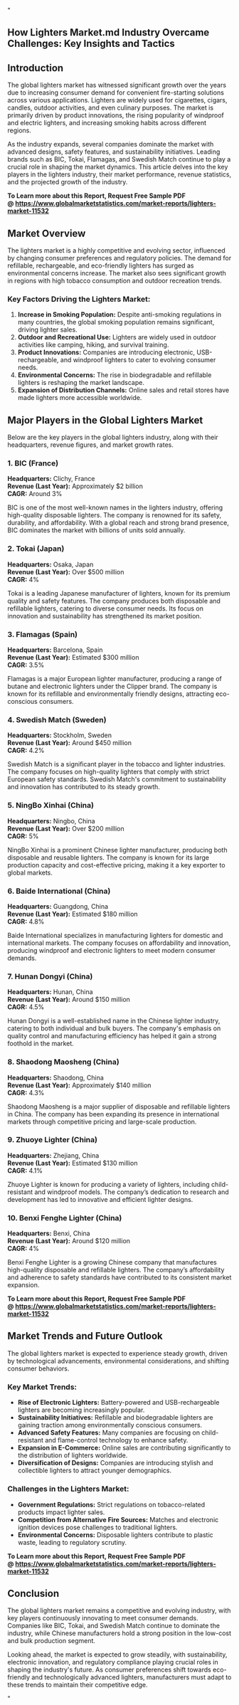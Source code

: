 "<h2><strong>How Lighters Market.md Industry Overcame Challenges: Key Insights and Tactics</strong></h2><h2><strong>Introduction</strong></h2>
<p data-start=""217"" data-end=""670"">The global lighters market has witnessed significant growth over the years due to increasing consumer demand for convenient fire-starting solutions across various applications. Lighters are widely used for cigarettes, cigars, candles, outdoor activities, and even culinary purposes. The market is primarily driven by product innovations, the rising popularity of windproof and electric lighters, and increasing smoking habits across different regions.</p>
<p data-start=""672"" data-end=""1090"">As the industry expands, several companies dominate the market with advanced designs, safety features, and sustainability initiatives. Leading brands such as BIC, Tokai, Flamagas, and Swedish Match continue to play a crucial role in shaping the market dynamics. This article delves into the key players in the lighters industry, their market performance, revenue statistics, and the projected growth of the industry.</p>
<p data-start=""672"" data-end=""1090""><strong>To Learn more about this Report, Request Free Sample PDF @&nbsp;<a href=""https://www.globalmarketstatistics.com/market-reports/lighters-market-11532"">https://www.globalmarketstatistics.com/market-reports/lighters-market-11532</a></strong></p>
<h2 data-start=""1092"" data-end=""1116""><strong data-start=""1095"" data-end=""1114"">Market Overview</strong></h2>
<p data-start=""1117"" data-end=""1478"">The lighters market is a highly competitive and evolving sector, influenced by changing consumer preferences and regulatory policies. The demand for refillable, rechargeable, and eco-friendly lighters has surged as environmental concerns increase. The market also sees significant growth in regions with high tobacco consumption and outdoor recreation trends.</p>
<h3 data-start=""1480"" data-end=""1530""><strong data-start=""1484"" data-end=""1528"">Key Factors Driving the Lighters Market:</strong></h3>
<ol data-start=""1531"" data-end=""2214"">
<li data-start=""1531"" data-end=""1697""><strong data-start=""1534"" data-end=""1569"">Increase in Smoking Population:</strong> Despite anti-smoking regulations in many countries, the global smoking population remains significant, driving lighter sales.</li>
<li data-start=""1698"" data-end=""1828""><strong data-start=""1701"" data-end=""1734"">Outdoor and Recreational Use:</strong> Lighters are widely used in outdoor activities like camping, hiking, and survival training.</li>
<li data-start=""1829"" data-end=""1974""><strong data-start=""1832"" data-end=""1856"">Product Innovations:</strong> Companies are introducing electronic, USB-rechargeable, and windproof lighters to cater to evolving consumer needs.</li>
<li data-start=""1975"" data-end=""2092""><strong data-start=""1978"" data-end=""2005"">Environmental Concerns:</strong> The rise in biodegradable and refillable lighters is reshaping the market landscape.</li>
<li data-start=""2093"" data-end=""2214""><strong data-start=""2096"" data-end=""2135"">Expansion of Distribution Channels:</strong> Online sales and retail stores have made lighters more accessible worldwide.</li>
</ol>
<h2 data-start=""2216"" data-end=""2268""><strong data-start=""2219"" data-end=""2266"">Major Players in the Global Lighters Market</strong></h2>
<p data-start=""2269"" data-end=""2402"">Below are the key players in the global lighters industry, along with their headquarters, revenue figures, and market growth rates.</p>
<h3 data-start=""2404"" data-end=""2429""><strong data-start=""2408"" data-end=""2427"">1. BIC (France)</strong></h3>
<p data-start=""2430"" data-end=""2538""><strong data-start=""2430"" data-end=""2447"">Headquarters:</strong> Clichy, France<br data-start=""2462"" data-end=""2465"" /><strong data-start=""2465"" data-end=""2489"">Revenue (Last Year):</strong> Approximately $2 billion<br data-start=""2514"" data-end=""2517"" /><strong data-start=""2517"" data-end=""2526"">CAGR:</strong> Around 3%</p>
<p data-start=""2540"" data-end=""2831"">BIC is one of the most well-known names in the lighters industry, offering high-quality disposable lighters. The company is renowned for its safety, durability, and affordability. With a global reach and strong brand presence, BIC dominates the market with billions of units sold annually.</p>
<h3 data-start=""2833"" data-end=""2859""><strong data-start=""2837"" data-end=""2857"">2. Tokai (Japan)</strong></h3>
<p data-start=""2860"" data-end=""2952""><strong data-start=""2860"" data-end=""2877"">Headquarters:</strong> Osaka, Japan<br data-start=""2890"" data-end=""2893"" /><strong data-start=""2893"" data-end=""2917"">Revenue (Last Year):</strong> Over $500 million<br data-start=""2935"" data-end=""2938"" /><strong data-start=""2938"" data-end=""2947"">CAGR:</strong> 4%</p>
<p data-start=""2954"" data-end=""3239"">Tokai is a leading Japanese manufacturer of lighters, known for its premium quality and safety features. The company produces both disposable and refillable lighters, catering to diverse consumer needs. Its focus on innovation and sustainability has strengthened its market position.</p>
<h3 data-start=""3241"" data-end=""3270""><strong data-start=""3245"" data-end=""3268"">3. Flamagas (Spain)</strong></h3>
<p data-start=""3271"" data-end=""3374""><strong data-start=""3271"" data-end=""3288"">Headquarters:</strong> Barcelona, Spain<br data-start=""3305"" data-end=""3308"" /><strong data-start=""3308"" data-end=""3332"">Revenue (Last Year):</strong> Estimated $300 million<br data-start=""3355"" data-end=""3358"" /><strong data-start=""3358"" data-end=""3367"">CAGR:</strong> 3.5%</p>
<p data-start=""3376"" data-end=""3619"">Flamagas is a major European lighter manufacturer, producing a range of butane and electronic lighters under the Clipper brand. The company is known for its refillable and environmentally friendly designs, attracting eco-conscious consumers.</p>
<h3 data-start=""3621"" data-end=""3656""><strong data-start=""3625"" data-end=""3654"">4. Swedish Match (Sweden)</strong></h3>
<p data-start=""3657"" data-end=""3758""><strong data-start=""3657"" data-end=""3674"">Headquarters:</strong> Stockholm, Sweden<br data-start=""3692"" data-end=""3695"" /><strong data-start=""3695"" data-end=""3719"">Revenue (Last Year):</strong> Around $450 million<br data-start=""3739"" data-end=""3742"" /><strong data-start=""3742"" data-end=""3751"">CAGR:</strong> 4.2%</p>
<p data-start=""3760"" data-end=""4032"">Swedish Match is a significant player in the tobacco and lighter industries. The company focuses on high-quality lighters that comply with strict European safety standards. Swedish Match's commitment to sustainability and innovation has contributed to its steady growth.</p>
<h3 data-start=""4034"" data-end=""4068""><strong data-start=""4038"" data-end=""4066"">5. NingBo Xinhai (China)</strong></h3>
<p data-start=""4069"" data-end=""4162""><strong data-start=""4069"" data-end=""4086"">Headquarters:</strong> Ningbo, China<br data-start=""4100"" data-end=""4103"" /><strong data-start=""4103"" data-end=""4127"">Revenue (Last Year):</strong> Over $200 million<br data-start=""4145"" data-end=""4148"" /><strong data-start=""4148"" data-end=""4157"">CAGR:</strong> 5%</p>
<p data-start=""4164"" data-end=""4400"">NingBo Xinhai is a prominent Chinese lighter manufacturer, producing both disposable and reusable lighters. The company is known for its large production capacity and cost-effective pricing, making it a key exporter to global markets.</p>
<h3 data-start=""4402"" data-end=""4442""><strong data-start=""4406"" data-end=""4440"">6. Baide International (China)</strong></h3>
<p data-start=""4443"" data-end=""4546""><strong data-start=""4443"" data-end=""4460"">Headquarters:</strong> Guangdong, China<br data-start=""4477"" data-end=""4480"" /><strong data-start=""4480"" data-end=""4504"">Revenue (Last Year):</strong> Estimated $180 million<br data-start=""4527"" data-end=""4530"" /><strong data-start=""4530"" data-end=""4539"">CAGR:</strong> 4.8%</p>
<p data-start=""4548"" data-end=""4777"">Baide International specializes in manufacturing lighters for domestic and international markets. The company focuses on affordability and innovation, producing windproof and electronic lighters to meet modern consumer demands.</p>
<h3 data-start=""4779"" data-end=""4812""><strong data-start=""4783"" data-end=""4810"">7. Hunan Dongyi (China)</strong></h3>
<p data-start=""4813"" data-end=""4909""><strong data-start=""4813"" data-end=""4830"">Headquarters:</strong> Hunan, China<br data-start=""4843"" data-end=""4846"" /><strong data-start=""4846"" data-end=""4870"">Revenue (Last Year):</strong> Around $150 million<br data-start=""4890"" data-end=""4893"" /><strong data-start=""4893"" data-end=""4902"">CAGR:</strong> 4.5%</p>
<p data-start=""4911"" data-end=""5153"">Hunan Dongyi is a well-established name in the Chinese lighter industry, catering to both individual and bulk buyers. The company's emphasis on quality control and manufacturing efficiency has helped it gain a strong foothold in the market.</p>
<h3 data-start=""5155"" data-end=""5193""><strong data-start=""5159"" data-end=""5191"">8. Shaodong Maosheng (China)</strong></h3>
<p data-start=""5194"" data-end=""5300""><strong data-start=""5194"" data-end=""5211"">Headquarters:</strong> Shaodong, China<br data-start=""5227"" data-end=""5230"" /><strong data-start=""5230"" data-end=""5254"">Revenue (Last Year):</strong> Approximately $140 million<br data-start=""5281"" data-end=""5284"" /><strong data-start=""5284"" data-end=""5293"">CAGR:</strong> 4.3%</p>
<p data-start=""5302"" data-end=""5514"">Shaodong Maosheng is a major supplier of disposable and refillable lighters in China. The company has been expanding its presence in international markets through competitive pricing and large-scale production.</p>
<h3 data-start=""5516"" data-end=""5551""><strong data-start=""5520"" data-end=""5549"">9. Zhuoye Lighter (China)</strong></h3>
<p data-start=""5552"" data-end=""5654""><strong data-start=""5552"" data-end=""5569"">Headquarters:</strong> Zhejiang, China<br data-start=""5585"" data-end=""5588"" /><strong data-start=""5588"" data-end=""5612"">Revenue (Last Year):</strong> Estimated $130 million<br data-start=""5635"" data-end=""5638"" /><strong data-start=""5638"" data-end=""5647"">CAGR:</strong> 4.1%</p>
<p data-start=""5656"" data-end=""5872"">Zhuoye Lighter is known for producing a variety of lighters, including child-resistant and windproof models. The company&rsquo;s dedication to research and development has led to innovative and efficient lighter designs.</p>
<h3 data-start=""5874"" data-end=""5916""><strong data-start=""5878"" data-end=""5914"">10. Benxi Fenghe Lighter (China)</strong></h3>
<p data-start=""5917"" data-end=""6011""><strong data-start=""5917"" data-end=""5934"">Headquarters:</strong> Benxi, China<br data-start=""5947"" data-end=""5950"" /><strong data-start=""5950"" data-end=""5974"">Revenue (Last Year):</strong> Around $120 million<br data-start=""5994"" data-end=""5997"" /><strong data-start=""5997"" data-end=""6006"">CAGR:</strong> 4%</p>
<p data-start=""6013"" data-end=""6246"">Benxi Fenghe Lighter is a growing Chinese company that manufactures high-quality disposable and refillable lighters. The company&rsquo;s affordability and adherence to safety standards have contributed to its consistent market expansion.</p>
<p data-start=""6013"" data-end=""6246""><strong>To Learn more about this Report, Request Free Sample PDF @&nbsp;<a href=""https://www.globalmarketstatistics.com/market-reports/lighters-market-11532"">https://www.globalmarketstatistics.com/market-reports/lighters-market-11532</a></strong></p>
<h2 data-start=""6248"" data-end=""6289""><strong data-start=""6251"" data-end=""6287"">Market Trends and Future Outlook</strong></h2>
<p data-start=""6290"" data-end=""6460"">The global lighters market is expected to experience steady growth, driven by technological advancements, environmental considerations, and shifting consumer behaviors.</p>
<h3 data-start=""6462"" data-end=""6490""><strong data-start=""6466"" data-end=""6488"">Key Market Trends:</strong></h3>
<ul data-start=""6491"" data-end=""7123"">
<li data-start=""6491"" data-end=""6608""><strong data-start=""6493"" data-end=""6525"">Rise of Electronic Lighters:</strong> Battery-powered and USB-rechargeable lighters are becoming increasingly popular.</li>
<li data-start=""6609"" data-end=""6746""><strong data-start=""6611"" data-end=""6642"">Sustainability Initiatives:</strong> Refillable and biodegradable lighters are gaining traction among environmentally conscious consumers.</li>
<li data-start=""6747"" data-end=""6875""><strong data-start=""6749"" data-end=""6778"">Advanced Safety Features:</strong> Many companies are focusing on child-resistant and flame-control technology to enhance safety.</li>
<li data-start=""6876"" data-end=""6995""><strong data-start=""6878"" data-end=""6906"">Expansion in E-Commerce:</strong> Online sales are contributing significantly to the distribution of lighters worldwide.</li>
<li data-start=""6996"" data-end=""7123""><strong data-start=""6998"" data-end=""7029"">Diversification of Designs:</strong> Companies are introducing stylish and collectible lighters to attract younger demographics.</li>
</ul>
<h3 data-start=""7125"" data-end=""7169""><strong data-start=""7129"" data-end=""7167"">Challenges in the Lighters Market:</strong></h3>
<ul data-start=""7170"" data-end=""7515"">
<li data-start=""7170"" data-end=""7270""><strong data-start=""7172"" data-end=""7199"">Government Regulations:</strong> Strict regulations on tobacco-related products impact lighter sales.</li>
<li data-start=""7271"" data-end=""7402""><strong data-start=""7273"" data-end=""7319"">Competition from Alternative Fire Sources:</strong> Matches and electronic ignition devices pose challenges to traditional lighters.</li>
<li data-start=""7403"" data-end=""7515""><strong data-start=""7405"" data-end=""7432"">Environmental Concerns:</strong> Disposable lighters contribute to plastic waste, leading to regulatory scrutiny.</li>
</ul>
<p><strong>To Learn more about this Report, Request Free Sample PDF @&nbsp;<a href=""https://www.globalmarketstatistics.com/market-reports/lighters-market-11532"">https://www.globalmarketstatistics.com/market-reports/lighters-market-11532</a></strong></p>
<h2 data-start=""7517"" data-end=""7536""><strong data-start=""7520"" data-end=""7534"">Conclusion</strong></h2>
<p data-start=""7537"" data-end=""7853"">The global lighters market remains a competitive and evolving industry, with key players continuously innovating to meet consumer demands. Companies like BIC, Tokai, and Swedish Match continue to dominate the industry, while Chinese manufacturers hold a strong position in the low-cost and bulk production segment.</p>
<p data-start=""7855"" data-end=""8203"" data-is-last-node="""" data-is-only-node="""">Looking ahead, the market is expected to grow steadily, with sustainability, electronic innovation, and regulatory compliance playing crucial roles in shaping the industry's future. As consumer preferences shift towards eco-friendly and technologically advanced lighters, manufacturers must adapt to these trends to maintain their competitive edge.</p>"
